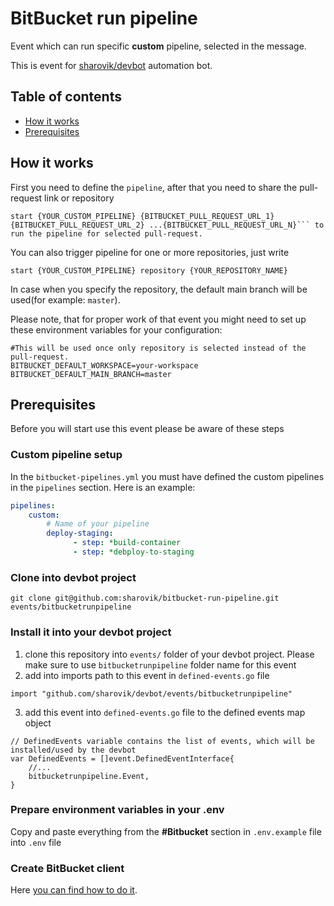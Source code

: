 # BitBucket run pipeline
Event which can run specific **custom** pipeline, selected in the message.

This is event for [sharovik/devbot](https://github.com/sharovik/devbot) automation bot.

## Table of contents
- [How it works](#how-it-works)
- [Prerequisites](#prerequisites)

## How it works
First you need to define the `pipeline`, after that you need to share the pull-request link or repository
```
start {YOUR_CUSTOM_PIPELINE} {BITBUCKET_PULL_REQUEST_URL_1} {BITBUCKET_PULL_REQUEST_URL_2} ...{BITBUCKET_PULL_REQUEST_URL_N}``` to run the pipeline for selected pull-request.
```
You can also trigger pipeline for one or more repositories, just write 
```
start {YOUR_CUSTOM_PIPELINE} repository {YOUR_REPOSITORY_NAME}
```
In case when you specify the repository, the default main branch will be used(for example: `master`).

Please note, that for proper work of that event you might need to set up these environment variables for your configuration:
``` 
#This will be used once only repository is selected instead of the pull-request.
BITBUCKET_DEFAULT_WORKSPACE=your-workspace
BITBUCKET_DEFAULT_MAIN_BRANCH=master
```

## Prerequisites
Before you will start use this event please be aware of these steps

### Custom pipeline setup
In the `bitbucket-pipelines.yml` you must have defined the custom pipelines in the `pipelines` section.
Here is an example:
```yaml 
pipelines:
    custom:
        # Name of your pipeline
        deploy-staging:
              - step: *build-container
              - step: *debploy-to-staging
```

### Clone into devbot project
```
git clone git@github.com:sharovik/bitbucket-run-pipeline.git events/bitbucketrunpipeline
```

### Install it into your devbot project
1. clone this repository into `events/` folder of your devbot project. Please make sure to use `bitbucketrunpipeline` folder name for this event 
2. add into imports path to this event in `defined-events.go` file
``` 
import "github.com/sharovik/devbot/events/bitbucketrunpipeline"
```
3. add this event into `defined-events.go` file to the defined events map object
``` 
// DefinedEvents variable contains the list of events, which will be installed/used by the devbot
var DefinedEvents = []event.DefinedEventInterface{
    //...
	bitbucketrunpipeline.Event,
}
```

### Prepare environment variables in your .env
Copy and paste everything from the **#Bitbucket** section in `.env.example` file into `.env` file

### Create BitBucket client
Here [you can find how to do it](https://github.com/sharovik/devbot/blob/master/documentation/bitbucket_client_configuration.md).

